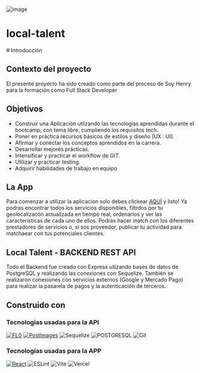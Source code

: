![image](https://github.com/BViscay/local-talent/assets/126488071/f67f2765-4d13-4bac-b9e4-c8359dbae634)

# local-talent

<div align="left">
# Introducción

## Contexto del proyecto

El presente proyecto ha sido creado como parte del proceso de Soy Henry para la formación como Full Stack Developer

## Objetivos

- Construir una Aplicación utlizando las tecnologías aprendidas durante el bootcamp, con tema libre, cumpliendo los requisitos tech.
- Poner en práctica recursos básicos de estilos y diseño (UX : UI).
- Afirmar y conectar los conceptos aprendidos en la carrera.
- Desarrollar mejores prácticas.
- Intensificar y practicar el workflow de GIT.
- Utilizar y practicar testing.
- Adquirir habilidades de trabajo en equipo

## La App

Para comenzar a utilizar la aplicacion solo debes clickear [AQUÍ](https://pg-henry-local-talent.vercel.app/) y listo! Ya podras encontrar todos los servicios disponibles, filtrdos por tu geolocalizacón actualizada 
en tiempo real, ordenarlos y ver las características de cada uno de ellos. Podrás hacer match con los diferentes prestadores de servicios o, si sos proveedor, publicar tu actividad para matchaear con tus potenciales
clientes.

## Local Talent - BACKEND REST API

Todo el Backend fue creado con Express uilizando bases de datos de PostgreSQL y realizando las conexiones con Sequelize. También se realizaron conexiones con servicios externos (Google y Mercado Pago) para realizar la
pasarela de pagos y la autenticación de terceros.

## Construido con

### Tecnologias usadas para la API

[![FL0](https://img.shields.io/badge/FL0-000000?style=for-the-badge&logo=FL0&logoColor=white)](https://www.fl0.com/)
[![PostImages](https://img.shields.io/badge/PostImages-000000?style=for-the-badge&logo=FL0&logoColor=white)](https://postimages.org/)
![Sequelize](https://img.shields.io/badge/Sequelize-00000?style=for-the-badge&logo=sequelize&logoColor=green&color=white)
![POSTGRESQL](https://img.shields.io/badge/PostgreSQL-00000?style=for-the-badge&logo=postgresql&logoColor=blue&color=white)
![Git](https://img.shields.io/badge/git-00000?style=for-the-badge&logo=git&color=white)

### Tecnologías usadas para la APP

[![React](https://img.shields.io/badge/React-61DAFB?style=for-the-badge&logo=react&logoColor=white)](https://reactjs.org/)
![ESLint](https://img.shields.io/badge/ESLint-ADD8E6?style=for-the-badge&logo=eslint&logoColor=white)
![Vite](https://img.shields.io/badge/vite-00000?style=for-the-badge&logo=vite&logoColor=black&color=white)
![Vercel](https://img.shields.io/badge/vercel-00000?style=for-the-badge&logo=vercel&logoColor=black&color=white)
